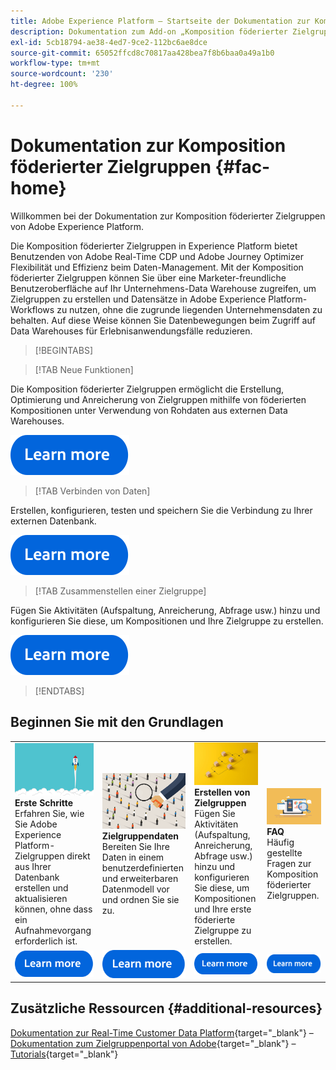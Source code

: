 ```yaml
---
title: Adobe Experience Platform – Startseite der Dokumentation zur Komposition föderierter Zielgruppen
description: Dokumentation zum Add-on „Komposition föderierter Zielgruppen“
exl-id: 5cb18794-ae38-4ed7-9ce2-112bc6ae8dce
source-git-commit: 65052ffcd8c70817aa428bea7f8b6baa0a49a1b0
workflow-type: tm+mt
source-wordcount: '230'
ht-degree: 100%

---
```


# Dokumentation zur Komposition föderierter Zielgruppen  {#fac-home}

Willkommen bei der Dokumentation zur Komposition föderierter Zielgruppen von Adobe Experience Platform.

Die Komposition föderierter Zielgruppen in Experience Platform bietet Benutzenden von Adobe Real-Time CDP und Adobe Journey Optimizer Flexibilität und Effizienz beim Daten-Management. Mit der Komposition föderierter Zielgruppen können Sie über eine Marketer-freundliche Benutzeroberfläche auf Ihr Unternehmens-Data Warehouse zugreifen, um Zielgruppen zu erstellen und Datensätze in Adobe Experience Platform-Workflows zu nutzen, ohne die zugrunde liegenden Unternehmensdaten zu behalten. Auf diese Weise können Sie Datenbewegungen beim Zugriff auf Data Warehouses für Erlebnisanwendungsfälle reduzieren.

>[!BEGINTABS]

>[!TAB Neue Funktionen]

Die Komposition föderierter Zielgruppen ermöglicht die Erstellung, Optimierung und Anreicherung von Zielgruppen mithilfe von föderierten Kompositionen unter Verwendung von Rohdaten aus externen Data Warehouses.

[![Bild](assets/learn-more-button.svg)](start/release-notes.md)

>[!TAB Verbinden von Daten]

Erstellen, konfigurieren, testen und speichern Sie die Verbindung zu Ihrer externen Datenbank.

[![Bild](assets/learn-more-button.svg)](connections/federated-db.md)

>[!TAB Zusammenstellen einer Zielgruppe]

Fügen Sie Aktivitäten (Aufspaltung, Anreicherung, Abfrage usw.) hinzu und konfigurieren Sie diese, um Kompositionen und Ihre Zielgruppe zu erstellen.

[![Bild](assets/learn-more-button.svg)](compositions/gs-compositions.md)

>[!ENDTABS]

## Beginnen Sie mit den Grundlagen

<table style="table-layout:fixed">
  <tr style="border: 0;">
    <td>
    <a href="start/get-started.md"><img src="assets/do-not-localize/start-quick.png"></a>
    <div><strong>Erste Schritte</strong><br/>Erfahren Sie, wie Sie Adobe Experience Platform-Zielgruppen direkt aus Ihrer Datenbank erstellen und aktualisieren können, ohne dass ein Aufnahmevorgang erforderlich ist.
    </div>
    </td>
    <td>
    <a href="data-management/gs-models.md"><img src="assets/do-not-localize/start-profiles.png"></a>
    <div><strong>Zielgruppendaten</strong><br/>Bereiten Sie Ihre Daten in einem benutzerdefinierten und erweiterbaren Datenmodell vor und ordnen Sie sie zu.
    </div>
    </td>
    <td>
    <a href="compositions/gs-compositions.md"><img src="assets/do-not-localize/start-journey.jpeg"></a>
    <div><strong>Erstellen von Zielgruppen</strong><br/>Fügen Sie Aktivitäten (Aufspaltung, Anreicherung, Abfrage usw.) hinzu und konfigurieren Sie diese, um Kompositionen und Ihre erste föderierte Zielgruppe zu erstellen.
    </div>
    </td>
    <td>
    <a href="start/faq.md"><img src="assets/do-not-localize/start-faq.png"></a>
    <div><strong>FAQ</strong><br/>Häufig gestellte Fragen zur Komposition föderierter Zielgruppen.</div>
    </td>
  </tr>
  <tr style="border: 0;">
    <td><a href="start/get-started.md"><img src="assets/learn-more-button.svg"></a></td>
    <td><a href="data-management/gs-models.md"><img src="assets/learn-more-button.svg"></a></td>
    <td><a href="compositions/gs-compositions.md"><img src="assets/learn-more-button.svg"></a></td>
    <td><a href="start/faq.md"><img src="assets/learn-more-button.svg"></a></td>
    </tr>
</table>

## Zusätzliche Ressourcen  {#additional-resources}

[Dokumentation zur Real-Time Customer Data Platform](https://experienceleague.adobe.com/de/docs/experience-platform/rtcdp/home){target="_blank"} – [Dokumentation zum Zielgruppenportal von Adobe](https://experienceleague.adobe.com/de/docs/experience-platform/segmentation/ui/audience-dashboard){target="_blank"} – [Tutorials](https://experienceleague.adobe.com/de/docs/platform-learn/tutorials/audiences/introduction-to-audience-portal-and-composition){target="_blank"}
